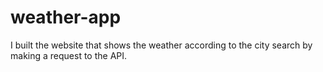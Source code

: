# weather-app
I built the website that shows the weather according to the city search by making a request to the API.
